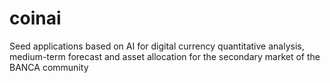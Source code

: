 # coinai
Seed applications based on AI for digital currency quantitative analysis, medium-term forecast and asset allocation for the secondary market of the BANCA community
